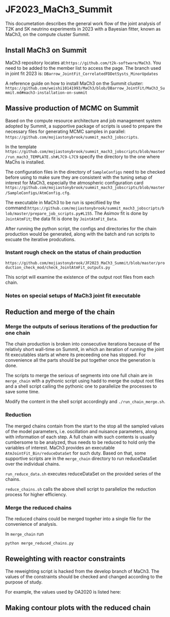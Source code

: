 # JF2023_MaCh3_Summit
This documetation describes the general work flow of the joint analysis of T2K and SK neutrino experiments in 2023 with a Bayesian fitter, known as MaCh3, on the compute cluster Summit.
## Install MaCh3 on Summit
MaCh3 repository locates at:`https://github.com/t2k-software/MaCh3`. You need to be added to the member list to access the page. 
The branch used in joint fit 2023 is: `DBarrow_JointFit_CorrelatedFDDetSysts_MinorUpdates`

A reference guide on how to install MaCh3 on the Summit cluster: `https://github.com/weishi10141993/MaCh3/blob/DBarrow_JointFit/MaCh3_Summit.md#mach3-installation-on-summit`
## Massive production of MCMC on Summit
Based on the compute resource architecture and job management system adopted by Summit, a supportive package of scripts is used to prepare the necessary files for generating MCMC samples in parallel: `https://github.com/mojiastonybrook/summit_mach3_jobscripts`.

In the template `https://github.com/mojiastonybrook/summit_mach3_jobscripts/blob/master/run_mach3_TEMPLATE.sh#L7C9-L7C9` specify the directory to the one where MaChs is installed.

The configuration files in the directory of `SampleConfigs` need to be checked before using to make sure they are consistent with the tuning setup of interest for MaCh3, especially the atmospheric configuration card `https://github.com/mojiastonybrook/summit_mach3_jobscripts/blob/master/SampleConfigs/AtmConfig.cfg`.

The executable in MaCh3 to be run is specifiied by the command:`https://github.com/mojiastonybrook/summit_mach3_jobscripts/blob/master/prepare_job_scripts.py#L155`. 
The Asimov fit is done by `JointAtmFit`; the data fit is done by `JointAtmFit_Data`. 

After running the python script, the configs and directories for the chain production would be generated, along with the batch and run scripts to excuate the iterative prodcutions. 
### Instant rough check on the status of chain production
`https://github.com/mojiastonybrook/JF2023_MaCh3_Summit/blob/master/production_check_mod/check_JointAtmFit_outputs.py`

This script will examine the existence of the output root files from each chain. 
### Notes on special setups of MaCh3 joint fit executable


## Reduction and merge of the chain
### Merge the outputs of serious iterations of the production for one chain
The chain production is broken into consecutive iterations because of the relativly short wall-time on Summit, in which an iteration of running the joint fit executables starts at where its preceeding one has stopped. For convenience all the parts should be put together once the generation is done.

The scripts to merge the serious of segments into one full chain are in `merge_chain` with a pythonic script using hadd to merge the output root files and a shell script calling the pythonic one to parallelize the processes to save some time.

Modify the content in the shell script accordingly and `./run_chain_merge.sh`.
### Reduction
The merged chains contain from the start to the stop all the sampled values of the model parameters, i.e. oscillation and nuisance parameters, along with information of each step. A full chain with such contents is usually cumbersome to be analyzed, thus needs to be reduced to hold only the variables of interest. MaCh3 provides an executable `AtmJointFit_Bin/reduceDataSet` for such duty. Based on that, some supportive scripts are in the `merge_chain` directory to run reduceDataSet over the individual chains.

`run_reduce_data.sh` executes reduceDataSet on the provided series of the chains.

`reduce_chains.sh` calls the above shell script to parallelize the reduction process for higher efficiency.

### Merge the reduced chains
The reduced chains could be merged togeher into a single file for the convenience of analysis.

In `merge_chain` run
```
python merge_reduced_chains.py
```
## Reweighting with reactor constraints
The reweighting script is hacked from the develop branch of MaCh3.
The values of the constraints should be checked and changed according to the purpose of study.

For example, the values used by OA2020 is listed here: 

## Making contour plots with the reduced chain




